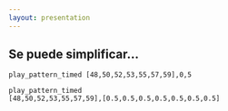 ```yaml
---
layout: presentation 
---
```


## Se puede simplificar...

```
play_pattern_timed [48,50,52,53,55,57,59],0,5
```

```
play_pattern_timed
[48,50,52,53,55,57,59],[0.5,0.5,0.5,0.5,0.5,0.5,0.5]
```